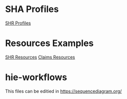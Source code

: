 # SHA Profiles
[SHR Profiles](https://docs.google.com/spreadsheets/d/1KX-LHrKSvrcfYpaqIr6p3g_rVsQgUDY1/edit?gid=1740055975#gid=1740055975)

# Resources Examples
[SHR Resources](https://github.com/jecihjoy/hie-workflows/tree/main/shr-examples)
[Claims Resources](https://github.com/jecihjoy/hie-workflows/tree/main/claims-resources)

# hie-workflows

This files can be editied in https://sequencediagram.org/
